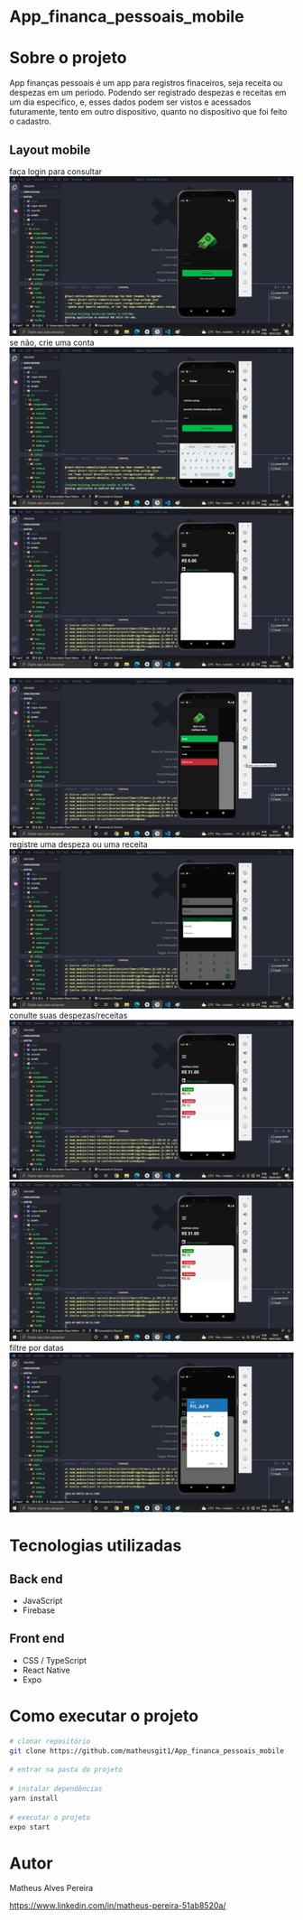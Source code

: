
# App_financa_pessoais_mobile


# Sobre o projeto

App finanças pessoais é um app para registros finaceiros, seja receita ou despezas em um periodo. Podendo ser registrado despezas e receitas em um dia especifico, e, esses dados podem ser
vistos e acessados futuramente, tento em outro dispositivo, quanto no dispositivo que foi feito o cadastro.


## Layout mobile
faça login para consultar
![Web 1](https://github.com/matheusgit1/App_financa_pessoais_mobile/blob/main/ScreenShots/page1.png)
se não, crie uma conta
![Web 2](https://github.com/matheusgit1/App_financa_pessoais_mobile/blob/main/ScreenShots/page2.png)
![Web 3](https://github.com/matheusgit1/App_financa_pessoais_mobile/blob/main/ScreenShots/page3.png)

![Web 4](https://github.com/matheusgit1/App_financa_pessoais_mobile/blob/main/ScreenShots/page4.png)
registre uma despeza ou uma receita
![Web 5](https://github.com/matheusgit1/App_financa_pessoais_mobile/blob/main/ScreenShots/page5.png)
conulte suas despezas/receitas
![Web 6](https://github.com/matheusgit1/App_financa_pessoais_mobile/blob/main/ScreenShots/page6.png)
![Web 7](https://github.com/matheusgit1/App_financa_pessoais_mobile/blob/main/ScreenShots/page7.png)
filtre por datas
![Web 8](https://github.com/matheusgit1/App_financa_pessoais_mobile/blob/main/ScreenShots/page8.png)



# Tecnologias utilizadas
## Back end
- JavaScript
- Firebase

## Front end
- CSS / TypeScript
- React Native
- Expo


# Como executar o projeto

```bash
# clonar repositório
git clone https://github.com/matheusgit1/App_financa_pessoais_mobile

# entrar na pasta do projeto

# instalar dependências
yarn install

# executar o projeto
expo start
```

# Autor

Matheus Alves Pereira

https://www.linkedin.com/in/matheus-pereira-51ab8520a/

